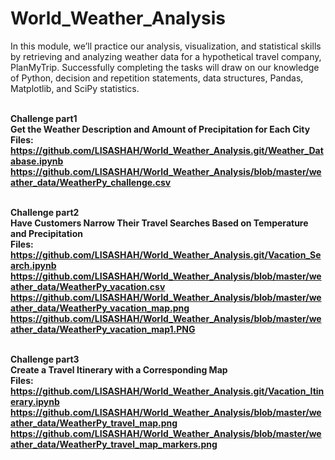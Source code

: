 # World_Weather_Analysis

In this module, we’ll practice our analysis, visualization, and statistical skills by retrieving and analyzing weather data for a hypothetical travel company, PlanMyTrip. Successfully completing the tasks will draw on our knowledge of Python, decision and repetition statements, data structures, Pandas, Matplotlib, and SciPy statistics.

<br> <B> Challenge part1
  <br> Get the Weather Description and Amount of Precipitation for Each City
  <br>Files:
 <br>  https://github.com/LISASHAH/World_Weather_Analysis.git/Weather_Database.ipynb
 <br>  https://github.com/LISASHAH/World_Weather_Analysis/blob/master/weather_data/WeatherPy_challenge.csv
  
  <br> <B> Challenge part2
  <br> Have Customers Narrow Their Travel Searches Based on Temperature and Precipitation
  <br>Files:
<br>  https://github.com/LISASHAH/World_Weather_Analysis.git/Vacation_Search.ipynb
<br>  https://github.com/LISASHAH/World_Weather_Analysis/blob/master/weather_data/WeatherPy_vacation.csv
<br>  https://github.com/LISASHAH/World_Weather_Analysis/blob/master/weather_data/WeatherPy_vacation_map.png
<br>  https://github.com/LISASHAH/World_Weather_Analysis/blob/master/weather_data/WeatherPy_vacation_map1.PNG
  
  <br> <B> Challenge part3
  <br> Create a Travel Itinerary with a Corresponding Map
  <br>Files:
<br>  https://github.com/LISASHAH/World_Weather_Analysis.git/Vacation_Itinerary.ipynb
<br>  https://github.com/LISASHAH/World_Weather_Analysis/blob/master/weather_data/WeatherPy_travel_map.png
<br>  https://github.com/LISASHAH/World_Weather_Analysis/blob/master/weather_data/WeatherPy_travel_map_markers.png








